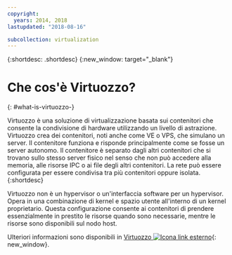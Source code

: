 ```yaml
---
copyright:
  years: 2014, 2018
lastupdated: "2018-08-16"

subcollection: virtualization
---
```

{:shortdesc: .shortdesc}
{:new_window: target="_blank"}

# Che cos'è Virtuozzo?
{: #what-is-virtuozzo-}

Virtuozzo è una soluzione di virtualizzazione basata sui contenitori che consente la condivisione di hardware utilizzando un livello di astrazione.  Virtuozzo crea dei contenitori, noti anche come VE o VPS, che simulano un server. Il contenitore funziona e risponde principalmente come se fosse un server autonomo. Il contenitore è separato dagli altri contenitori che si trovano sullo stesso server fisico nel senso che non può accedere alla memoria, alle risorse IPC o ai file degli altri contenitori. La rete può essere configurata per essere condivisa tra più contenitori oppure isolata.
{:shortdesc}

Virtuozzo non è un hypervisor o un'interfaccia software per un hypervisor. Opera in una combinazione di kernel e spazio utente all'interno di un kernel proprietario. Questa configurazione consente ai contenitori di prendere essenzialmente in prestito le risorse quando sono necessarie, mentre le risorse sono disponibili sul nodo host.

Ulteriori informazioni sono disponibili in [Virtuozzo ![Icona link esterno](../../icons/launch-glyph.svg "Icona link esterno")](https://virtuozzo.com/){: new_window}.

